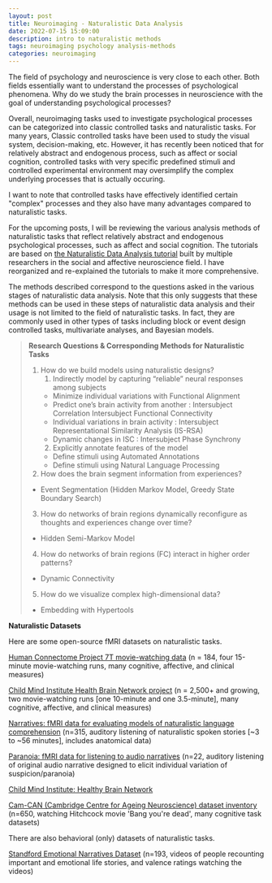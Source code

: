 ```yaml
---
layout: post
title: Neuroimaging - Naturalistic Data Analysis
date: 2022-07-15 15:09:00
description: intro to naturalistic methods
tags: neuroimaging psychology analysis-methods
categories: neuroimaging
---
```


The field of psychology and neuroscience is very close to each other. Both fields essentially want to understand the processes of psychological phenomena.
Why do we study the brain processes in neuroscience with the goal of understanding psychological processes?

Overall, neuroimaging tasks used to investigate psychological processes can be categorized into classic controlled tasks and naturalistic tasks. 
For many years, Classic controlled tasks have been used to study the visual system, decision-making, etc.
However, it has recently been noticed that for relatively abstract and endogenous process, such as affect or social cognition, controlled tasks with very specific predefined stimuli and controlled experimental environment may oversimplify the complex underlying processes that is actually occuring.

I want to note that controlled tasks have effectively identified certain "complex" processes and they also have many advantages compared to naturalistic tasks.

For the upcoming posts, I will be reviewing the various analysis methods of naturalistic tasks that reflect relatively abstract and endogenous psychological processes, such as affect and social cognition.
The tutorials are based on [the Naturalistic Data Analysis tutorial](https://naturalistic-data.org) built by multiple researchers in the social and affective neuroscience field.
I have reorganized and re-explained the tutorials to make it more comprehensive.

The methods described correspond to the questions asked in the various stages of naturalistic data analysis. Note that this only suggests that these methods can be used in these steps of naturalistic data analysis and their usage is not limited to the field of naturalistic tasks. In fact, they are commonly used in other types of tasks including block or event design controlled tasks, multivariate analyses, and Bayesian models.

>**Research Questions & Corresponding Methods for Naturalistic Tasks**
>
> 1. How do we build models using naturalistic designs?
>       1. Indirectly model by capturing “reliable” neural responses among subjects
>       - Minimize individual variations with Functional Alignment
>       - Predict one’s brain activity from another : Intersubject Correlation Intersubject Functional Connectivity
>       - Individual variations in brain activity : Intersubject Representational Similarity Analysis (IS-RSA)
>       - Dynamic changes in ISC : Intersubject Phase Synchrony
>       2. Explicitly annotate features of the model
>       - Define stimuli using Automated Annotations
>       - Define stimuli using Natural Language Processing
> 2. How does the brain segment information from experiences? 
>   - Event Segmentation (Hidden Markov Model, Greedy State Boundary Search)
> 3. How do networks of brain regions dynamically reconfigure as thoughts and experiences change over time? 
>   - Hidden Semi-Markov Model
> 4. How do networks of brain regions (FC) interact in higher order patterns?
>   - Dynamic Connectivity
> 5. How do we visualize complex high-dimensional data? 
>   - Embedding with Hypertools


**Naturalistic Datasets**

Here are some open-source fMRI datasets on naturalistic tasks.

[Human Connectome Project 7T movie-watching data](https://www.humanconnectome.org/study/hcp-young-adult) (n = 184, four 15-minute movie-watching runs, many cognitive, affective, and clinical measures)

[Child Mind Institute Health Brain Network project](http://fcon_1000.projects.nitrc.org/indi/cmi_healthy_brain_network/index.html) (n = 2,500+ and growing, two movie-watching runs [one 10-minute and one 3.5-minute], many cognitive, affective, and clinical measures)

[Narratives: fMRI data for evaluating models of naturalistic language comprehension](https://openneuro.org/datasets/ds002345/versions/1.0.1) (n=315, auditory listening of naturalistic spoken stories [~3 to ~56 minutes], includes anatomical data)

[Paranoia: fMRI data for listening to audio narratives](https://openneuro.org/datasets/ds001338/versions/1.0.0) (n=22, auditory listening of original audio narrative designed to elicit individual variation of suspicion/paranoia)

[Child Mind Institute: Healthy Brain Network](http://fcon_1000.projects.nitrc.org/indi/cmi_healthy_brain_network/)

[Cam-CAN (Cambridge Centre for Ageing Neuroscience) dataset inventory](https://camcan-archive.mrc-cbu.cam.ac.uk/dataaccess/) (n=650, watching Hitchcock movie 'Bang you're dead', many cognitive task datasets)

There are also behavioral (only) datasets of naturalistic tasks.

[Standford Emotional Narratives Dataset](https://github.com/StanfordSocialNeuroscienceLab/SEND) (n=193, videos of people recounting important and emotional life stories, and valence ratings watching the videos)